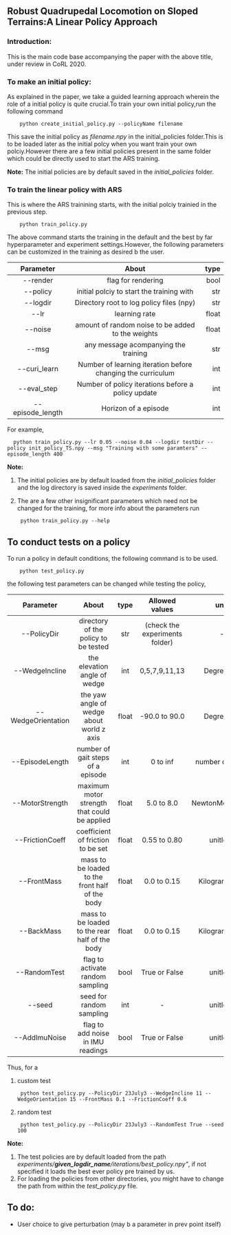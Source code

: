## Robust Quadrupedal Locomotion on Sloped Terrains:A Linear Policy Approach

### Introduction:
This is the main code base accompanying the paper with the above title, under review in CoRL 2020.


### To make an initial policy:
As explained in the paper, we take a guided learning approach wherein the role of a initial policy is quite crucial.To train your own initial policy,run the following command
        
        python create_initial_policy.py --policyName filename

This save the initial policy as *filename.npy* in the initial_policies folder.This is to be loaded later as the initial polcy when you want train your own polciy.However there are a few initial policies present in the same folder which could be directly used to start the ARS training.

**Note:** The initial policies are by default saved in the *initial_policies* folder.

### To train the linear policy with ARS
This is where the ARS trainining starts, with the initial polciy trainied in the previous step.
        
        python train_policy.py 

The above command starts the training in the default and the best by far hyperparameter and experiment settings.However, the following parameters can be customized in the training as desired b the user.

| Parameter     |About        |  type |
|:-------------:|:-------------:| -----:|
|--render      | flag for rendering | bool |
|--policy      | initial polciy to start the training with|str|
| --logdir | Directory root to log policy files (npy)     |str |
| --lr | learning rate     |float |
| --noise | amount of random noise to be added to the weights|float |
| --msg |any message acompanying the training|str |
| --curi_learn |Number of learning iteration before changing the curriculum      |int |
| --eval_step |Number of policy iterations before a policy update     |int |
| --episode_length|Horizon of a episode|int |

For example,

      python train_policy.py --lr 0.05 --noise 0.04 --logdir testDir --policy init_policy_TS.npy --msg "Training with some paramters" --episode_length 400

**Note:** 

1. The initial policies are by default loaded from the *initial_policies* folder and the log directory is saved inside the *experiments* folder.
2. The are a few other insignificant parameters which need not be changed for the training, for more info about the parameters run

        python train_policy.py --help

## To conduct tests on a policy
To run a policy in default conditions, the following command is to be used.

        python test_policy.py

the following test parameters can be changed while testing the policy,

| Parameter     |About        |  type | Allowed values|unit|
|:-------------:|:-------------:|:-----:|:---------:|:-----:|
|--PolicyDir | directory of the policy to be tested | str |(check the experiments folder)| - |
|--WedgeIncline | the elevation angle of wedge | int |0,5,7,9,11,13|Degrees(°)|
|--WedgeOrientation| the yaw angle of wedge about world z axis | float | -90.0 to 90.0 |Degrees(°)|
|--EpisodeLength |number of gait steps of a episode| int |0 to inf|number of steps|
|--MotorStrength|maximum motor strength that could be applied| float |5.0 to 8.0|NewtonMetre(Nm)|
|--FrictionCoeff|coefficient of friction to be set| float |0.55 to 0.80|unitless|
|--FrontMass|mass to be loaded to the front half of the body| float |0.0 to 0.15|Kilograms(Kg)|
|--BackMass|mass to be loaded to the  rear half of the body| float |0.0 to 0.15|Kilograms(Kg)|
|--RandomTest|flag to activate random sampling| bool |True or False|unitless|
|--seed|seed for random sampling| int | - |unitless|
|--AddImuNoise| flag to add noise in IMU readings | bool |True or False|unitless|

Thus, for a 

1. custom test

        python test_policy.py --PolicyDir 23July3 --WedgeIncline 11 --WedgeOrientation 15 --FrontMass 0.1 --FrictionCoeff 0.6

2. random test

        python test_policy.py --PolicyDir 23July3 --RandomTest True --seed 100

**Note:** 

1. The test policies are by default loaded from the path *experiments/**given_logdir_name**/iterations/best_policy.npy"*, if not specified it loads the best ever policy pre trained by us.
2. For loading the policies from other directories, you might have to change the path from within the *test_policy.py* file.


## To do:

* User choice to give perturbation (may b a parameter in prev point itself)


